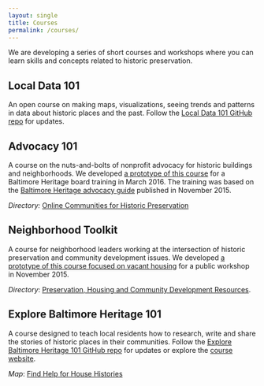 ```yaml
---
layout: single
title: Courses
permalink: /courses/
---
```


We are developing a series of short courses and workshops where you can learn skills and concepts related to historic preservation.

## Local Data 101

An open course on making maps, visualizations, seeing trends and patterns in data about historic places and the past. Follow the [Local Data 101 GitHub repo](https://github.com/localpreservation/localdata101) for updates.

## Advocacy 101

A course on the nuts-and-bolts of nonprofit advocacy for historic buildings and neighborhoods. We developed [a prototype of this course](https://docs.google.com/document/d/1McW7XeO_7oqkcGDgVXcaXOR62kbRzyrb3yir_PSUMsI/edit?usp=sharing) for a Baltimore Heritage board training in March 2016. The training was based on the [Baltimore Heritage advocacy guide](https://github.com/baltimoreheritage/guides/blob/master/advocacy-guide.md) published in November 2015.

_Directory:_ [Online Communities for Historic Preservation](https://docs.google.com/spreadsheets/d/1NBImLcBi2DGlNsJJWDz1nhGh85BTgeQjczLYLscxOfs/edit?usp=sharing)

## Neighborhood Toolkit

A course for neighborhood leaders working at the intersection of historic preservation and community development issues. We developed [a prototype of this course focused on vacant housing](https://github.com/elipousson/vacant-vernacular) for a public workshop in November 2015.

_Directory_: [Preservation, Housing and Community Development Resources](https://docs.google.com/spreadsheets/d/1Fnn_kO8haBZbAKTlgnd0fUBXRaY9xcJN8Heji_OgWYs/edit?usp=sharing).

## Explore Baltimore Heritage 101

A course designed to teach local residents how to research, write and share the stories of historic places in their communities. Follow the [Explore Baltimore Heritage 101 GitHub repo](https://github.com/baltimoreheritage/explore-101) for updates or explore the [course website](http://baltimoreheritage.github.io/explore-101/).

_Map_: [Find Help for House Histories](https://elipousson.cartodb.com/viz/50fdf15c-ddda-11e5-83a0-0e5db1731f59/public_map)
